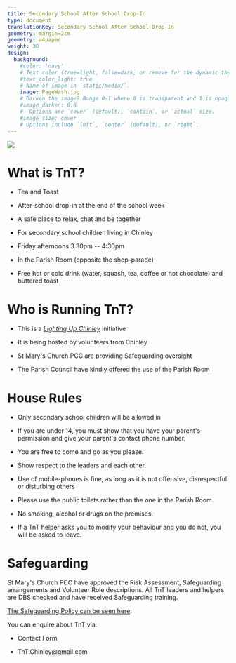 ```yaml
---
title: Secondary School After School Drop-In
type: document
translationKey: Secondary School After School Drop-In
geometry: margin=2cm
geometry: a4paper
weight: 30 
design:
  background:
    #color: 'navy'
    # Text color (true=light, false=dark, or remove for the dynamic theme color). 
    #text_color_light: true
    # Name of image in `static/media/`.
    image: PageWash.jpg
    # Darken the image? Range 0-1 where 0 is transparent and 1 is opaque.
    #image_darken: 0.6
    #  Options are `cover` (default), `contain`, or `actual` size.
    #image_size: cover
    # Options include `left`, `center` (default), or `right`.
---
```


![](/media/home/TnT_Webpage/media/image1.png)

# What is TnT?

-   Tea and Toast

-   After-school drop-in at the end of the school week

-   A safe place to relax, chat and be together

-   For secondary school children living in Chinley

-   Friday afternoons 3.30pm -- 4:30pm

-   In the Parish Room (opposite the shop-parade)

-   Free hot or cold drink (water, squash, tea, coffee or hot chocolate)
    and buttered toast

# Who is Running TnT?

-   This is a [*Lighting Up
    Chinley*](https://www.facebook.com/LightingUpChinley/) initiative

-   It is being hosted by volunteers from Chinley

-   St Mary\'s Church PCC are providing Safeguarding oversight

-   The Parish Council have kindly offered the use of the Parish Room

# House Rules

-   Only secondary school children will be allowed in

-   If you are under 14, you must show that you have your parent\'s
    permission and give your parent\'s contact phone number.

-   You are free to come and go as you please.

-   Show respect to the leaders and each other.

-   Use of mobile-phones is fine, as long as it is not
    offensive, disrespectful or disturbing others

-   Please use the public toilets rather than the one in the Parish
    Room.

-   No smoking, alcohol or drugs on the premises.

-   If a TnT helper asks you to modify your behaviour and you do not,
    you will be asked to leave.

# Safeguarding

St Mary\'s Church PCC have approved the Risk Assessment, Safeguarding
arrangements and Volunteer Role descriptions. All TnT leaders and
helpers are DBS checked and have received Safeguarding training.

[The Safeguarding Policy can be seen
here](https://chinleybuxworthcofe.jimdofree.com/policies/safeguarding-policy/).

You can enquire about TnT via:

-   Contact Form

-   TnT.Chinley\@gmail.com

